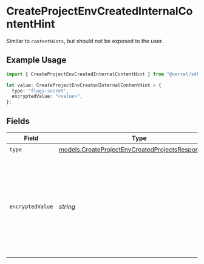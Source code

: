 # CreateProjectEnvCreatedInternalContentHint

Similar to `contentHints`, but should not be exposed to the user.

## Example Usage

```typescript
import { CreateProjectEnvCreatedInternalContentHint } from "@vercel/sdk/models/createprojectenvop.js";

let value: CreateProjectEnvCreatedInternalContentHint = {
  type: "flags-secret",
  encryptedValue: "<value>",
};
```

## Fields

| Field                                                                                                                        | Type                                                                                                                         | Required                                                                                                                     | Description                                                                                                                  |
| ---------------------------------------------------------------------------------------------------------------------------- | ---------------------------------------------------------------------------------------------------------------------------- | ---------------------------------------------------------------------------------------------------------------------------- | ---------------------------------------------------------------------------------------------------------------------------- |
| `type`                                                                                                                       | [models.CreateProjectEnvCreatedProjectsResponseType](../models/createprojectenvcreatedprojectsresponsetype.md)               | :heavy_check_mark:                                                                                                           | N/A                                                                                                                          |
| `encryptedValue`                                                                                                             | *string*                                                                                                                     | :heavy_check_mark:                                                                                                           | Contains the `value` of the env variable, encrypted with a special key to make decryption possible in the subscriber Lambda. |